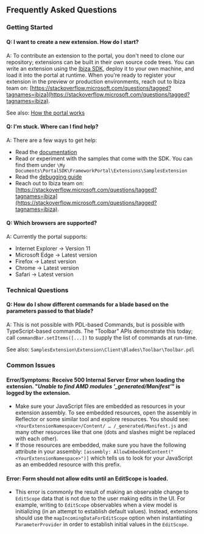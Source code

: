 
<a name="frequently-asked-questions"></a>
## Frequently Asked Questions

<a name="frequently-asked-questions-getting-started"></a>
### Getting Started

<a name="frequently-asked-questions-getting-started-q-i-want-to-create-a-new-extension-how-do-i-start"></a>
#### Q: I want to create a new extension. How do I start?

A: To contribute an extension to the portal, you don't need to clone our repository; extensions can be built in their own source code trees.
You can write an extension using the [Ibiza SDK](http://aka.ms/portalfx/docs), deploy it to your own machine, and load it into the portal at runtime.
When you're ready to register your extension in the preview or production environments, reach out to Ibiza team on: [https://stackoverflow.microsoft.com/questions/tagged?tagnames=ibiza](https://stackoverflow.microsoft.com/questions/tagged?tagnames=ibiza).

See also: [How the portal works](portalfx-howitworks.md)

<a name="frequently-asked-questions-getting-started-q-i-m-stuck-where-can-i-find-help"></a>
#### Q: I&#39;m stuck. Where can I find help?

A: There are a few ways to get help:

* Read the [documentation](https://auxdocs.azurewebsites.net/)
* Read or experiment with the samples that come with the SDK. You can find them under `\My Documents\PortalSDK\FrameworkPortal\Extensions\SamplesExtension`
* Read the [debugging guide](portalfx-debugging.md)
* Reach out to Ibiza team on: [https://stackoverflow.microsoft.com/questions/tagged?tagnames=ibiza](https://stackoverflow.microsoft.com/questions/tagged?tagnames=ibiza).

<a name="frequently-asked-questions-getting-started-q-which-browsers-are-supported"></a>
#### Q: Which browsers are supported?

A: Currently the portal supports:

* Internet Explorer -> Version 11
* Microsoft Edge -> Latest version
* Firefox -> Latest version
* Chrome -> Latest version
* Safari -> Latest version

<a name="frequently-asked-questions-technical-questions"></a>
### Technical Questions

<a name="frequently-asked-questions-technical-questions-q-how-do-i-show-different-commands-for-a-blade-based-on-the-parameters-passed-to-that-blade"></a>
#### Q: How do I show different commands for a blade based on the parameters passed to that blade?

A: This is not possible with PDL-based Commands, but is possible with TypeScript-based commands.
The "Toolbar" APIs demonstrate this today; call `commandBar.setItems([...])` to supply the list of commands at run-time.

See also: `SamplesExtension\Extension\Client\Blades\Toolbar\Toolbar.pdl`

<a name="frequently-asked-questions-common-issues"></a>
### Common Issues

<a name="frequently-asked-questions-common-issues-error-symptoms-receive-500-internal-server-error-when-loading-the-extension-unable-to-find-amd-modules-_generated-manifest-is-logged-by-the-extension"></a>
#### Error/Symptoms: Receive 500 Internal Server Error when loading the extension. &quot;<em>Unable to find AMD modules &#39;_generated/Manifest&#39;</em>&quot; is logged by the extension.

* Make sure your JavaScript files are embedded as resources in your extension assembly. To see embedded resources, open the assembly in Reflector or some similar tool and explore resources. You should see:
  `<YourExtensionNamespace>/Content/ … /_generated/Manifest.js` and many other resources like that one (dots and slashes might be replaced with each other).
* If those resources are embedded, make sure you have the following attribute in your assembly:
  `[assembly: AllowEmbeddedContent("<YourExtensionNamespace>")]` which tells us to look for your JavaScript as an embedded resource with this prefix.

<a name="frequently-asked-questions-common-issues-error-form-should-not-allow-edits-until-an-editscope-is-loaded"></a>
#### Error: Form should not allow edits until an EditScope is loaded.

* This error is commonly the result of making an observable change to `EditScope` data that is not due to the user making edits in the UI.
  For example, writing to `EditScope` observables when a view model is initializing (in an attempt to establish default values).
  Instead, extensions should use the `mapIncomingDataForEditScope` option when instantiating `ParameterProvider` in order to establish initial values in the `EditScope`.
